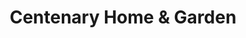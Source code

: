 ---
title: "Centenary Home & Garden"
url: /templemore/centenary-home-and-garden/
shop: doityourself
---